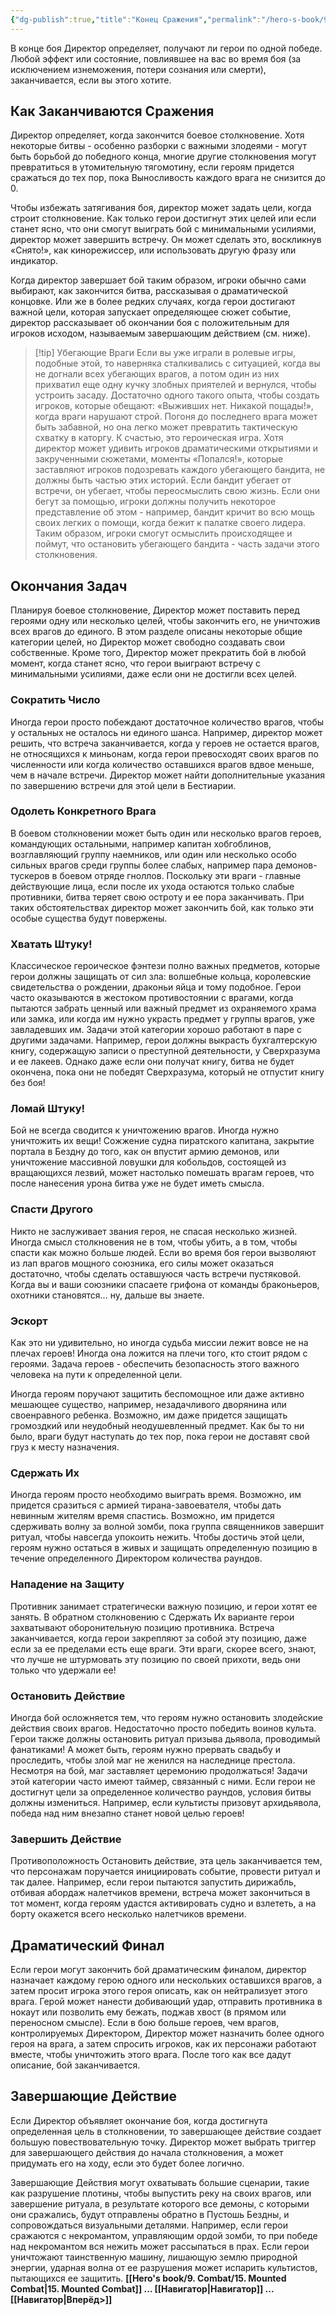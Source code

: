 ```yaml
---
{"dg-publish":true,"title":"Конец Сражения","permalink":"/hero-s-book/9-combat/16-end-of-combat/","dgPassFrontmatter":true}
---
```


В конце боя Директор определяет, получают ли герои по одной победе. Любой эффект или состояние, повлиявшее на вас во время боя (за исключением изнеможения, потери сознания или смерти), заканчивается, если вы этого хотите.
## Как Заканчиваются Сражения
Директор определяет, когда закончится боевое столкновение. Хотя некоторые битвы - особенно разборки с важными злодеями - могут быть борьбой до победного конца, многие другие столкновения могут превратиться в утомительную тягомотину, если героям придется сражаться до тех пор, пока Выносливость каждого врага не снизится до 0. 

Чтобы избежать затягивания боя, директор может задать цели, когда строит столкновение. Как только герои достигнут этих целей или если станет ясно, что они смогут выиграть бой с минимальными усилиями, директор может завершить встречу. Он может сделать это, воскликнув «Снято!», как кинорежиссер, или использовать другую фразу или индикатор. 

Когда директор завершает бой таким образом, игроки обычно сами выбирают, как закончится битва, рассказывая о драматической концовке. Или же в более редких случаях, когда герои достигают важной цели, которая запускает определяющее сюжет событие, директор рассказывает об окончании боя с положительным для игроков исходом, называемым завершающим действием (см. ниже).

> [!tip] Убегающие Враги
Если вы уже играли в ролевые игры, подобные этой, то наверняка сталкивались с ситуацией, когда вы не догнали всех убегающих врагов, а потом один из них прихватил еще одну кучку злобных приятелей и вернулся, чтобы устроить засаду. Достаточно одного такого опыта, чтобы создать игроков, которые обещают: «Выживших нет. Никакой пощады!», когда враги нарушают строй. Погоня до последнего врага может быть забавной, но она легко может превратить тактическую схватку в каторгу.
К счастью, это героическая игра. Хотя директор может удивить игроков драматическими открытиями и закрученными сюжетами, моменты «Попался!», которые заставляют игроков подозревать каждого убегающего бандита, не должны быть частью этих историй. Если бандит убегает от встречи, он убегает, чтобы переосмыслить свою жизнь. Если они бегут за помощью, игроки должны получить некоторое представление об этом - например, бандит кричит во всю мощь своих легких о помощи, когда бежит к палатке своего лидера. Таким образом, игроки смогут осмыслить происходящее и поймут, что остановить убегающего бандита - часть задачи этого столкновения.
## Окончания Задач
Планируя боевое столкновение, Директор может поставить перед героями одну или несколько целей, чтобы закончить его, не уничтожив всех врагов до единого. В этом разделе описаны некоторые общие категории целей, но Директор может свободно создавать свои собственные. Кроме того, Директор может прекратить бой в любой момент, когда станет ясно, что герои выиграют встречу с минимальными усилиями, даже если они не достигли всех целей.
### Сократить Число
Иногда герои просто побеждают достаточное количество врагов, чтобы у остальных не осталось ни единого шанса. Например, директор может решить, что встреча заканчивается, когда у героев не остается врагов, не относящихся к миньонам, когда герои превосходят своих врагов по численности или когда количество оставшихся врагов вдвое меньше, чем в начале встречи.
Директор может найти дополнительные указания по завершению встречи для этой цели в Бестиарии.
### Одолеть Конкретного Врага
В боевом столкновении может быть один или несколько врагов героев, командующих остальными, например капитан хобгоблинов, возглавляющий группу наемников, или один или несколько особо сильных врагов среди группы более слабых, например пара демонов-тускеров в боевом отряде гноллов. Поскольку эти враги - главные действующие лица, если после их ухода остаются только слабые противники, битва теряет свою остроту и ее пора заканчивать. При таких обстоятельствах директор может закончить бой, как только эти особые существа будут повержены. 
### Хватать Штуку!
Классическое героическое фэнтези полно важных предметов, которые герои должны защищать от сил зла: волшебные кольца, королевские свидетельства о рождении, драконьи яйца и тому подобное. Герои часто оказываются в жестоком противостоянии с врагами, когда пытаются забрать ценный или важный предмет из охраняемого храма или замка, или когда им нужно украсть предмет у группы врагов, уже завладевших им. Задачи этой категории хорошо работают в паре с другими задачами. Например, герои должны выкрасть бухгалтерскую книгу, содержащую записи о преступной деятельности, у Сверхразума и ее лакеев. Однако даже если они получат книгу, битва не будет окончена, пока они не победят Сверхразума, который не отпустит книгу без боя!
### Ломай Штуку!
Бой не всегда сводится к уничтожению врагов. Иногда нужно уничтожить их вещи! Сожжение судна пиратского капитана, закрытие портала в Бездну до того, как он впустит армию демонов, или уничтожение массивной ловушки для кобольдов, состоящей из вращающихся лезвий, может настолько помешать врагам героев, что после нанесения урона битва уже не будет иметь смысла.
### Спасти Другого
Никто не заслуживает звания героя, не спасая несколько жизней. Иногда смысл столкновения не в том, чтобы убить, а в том, чтобы спасти как можно больше людей.
Если во время боя герои вызволяют из лап врагов мощного союзника, его силы может оказаться достаточно, чтобы сделать оставшуюся часть встречи пустяковой. Когда вы и ваши союзники спасаете грифона от команды браконьеров, охотники становятся... ну, дальше вы знаете.
### Эскорт
Как это ни удивительно, но иногда судьба миссии лежит вовсе не на плечах героев! Иногда она ложится на плечи того, кто стоит рядом с героями. Задача героев - обеспечить безопасность этого важного человека на пути к определенной цели.

Иногда героям поручают защитить беспомощное или даже активно мешающее существо, например, незадачливого дворянина или своенравного ребенка. Возможно, им даже придется защищать громоздкий или неудобный неодушевленный предмет. Как бы то ни было, враги будут наступать до тех пор, пока герои не доставят свой груз к месту назначения.
### Сдержать Их
Иногда героям просто необходимо выиграть время. Возможно, им придется сразиться с армией тирана-завоевателя, чтобы дать невинным жителям время спастись. Возможно, им придется сдерживать волну за волной зомби, пока группа священников завершит ритуал, чтобы навсегда упокоить нежить. Чтобы достичь этой цели, героям нужно остаться в живых и защищать определенную позицию в течение определенного Директором количества раундов.
### Нападение на Защиту
Противник занимает стратегически важную позицию, и герои хотят ее занять. В обратном столкновению с Сдержать Их варианте герои захватывают оборонительную позицию противника. Встреча заканчивается, когда герои закрепляют за собой эту позицию, даже если за ее пределами есть еще враги. Эти враги, скорее всего, знают, что лучше не штурмовать эту позицию по своей прихоти, ведь они только что удержали ее!
### Остановить Действие
Иногда бой осложняется тем, что героям нужно остановить злодейские действия своих врагов. Недостаточно просто победить воинов культа. Герои также должны остановить ритуал призыва дьявола, проводимый фанатиками! А может быть, героям нужно прервать свадьбу и проследить, чтобы злой маг не женился на наследнице престола. Несмотря на бой, маг заставляет церемонию продолжаться! Задачи этой категории часто имеют таймер, связанный с ними. Если герои не достигнут цели за определенное количество раундов, условия битвы должны измениться. Например, если культисты призовут архидьявола, победа над ним внезапно станет новой целью героев!
### Завершить Действие
Противоположность Остановить действие, эта цель заканчивается тем, что персонажам поручается инициировать событие, провести ритуал и так далее. Например, если герои пытаются запустить дирижабль, отбивая абордаж налетчиков времени, встреча может закончиться в тот момент, когда героям удастся активировать судно и взлететь, а на борту окажется всего несколько налетчиков времени.
## Драматический Финал
Если герои могут закончить бой драматическим финалом, директор назначает каждому герою одного или нескольких оставшихся врагов, а затем просит игрока этого героя описать, как он нейтрализует этого врага. Герой может нанести добивающий удар, отправить противника в нокаут или позволить ему бежать, поджав хвост (в прямом или переносном смысле). Если в бою больше героев, чем врагов, контролируемых Директором, Директор может назначить более одного героя на врага, а затем спросить игроков, как их персонажи работают вместе, чтобы уничтожить этого врага. После того как все дадут описание, бой заканчивается.
## Завершающие Действие
Если Директор объявляет окончание боя, когда достигнута определенная цель в столкновении, то завершающее действие создает большую повествовательную точку. Директор может выбрать триггер для завершающего действия до начала столкновения, а может придумать его на ходу, если это будет более логично.

Завершающие Действия могут охватывать большие сценарии, такие как разрушение плотины, чтобы выпустить реку на своих врагов, или завершение ритуала, в результате которого все демоны, с которыми они сражались, будут отправлены обратно в Пустошь Бездны, и сопровождаться визуальными деталями. Например, если герои сражаются с некромантом, управляющим ордой зомби, то при победе над некромантом вся нежить может рассыпаться в прах. Если герои уничтожают таинственную машину, лишающую землю природной энергии, ударная волна от ее разрушения может испарить культистов, пытающихся ее защитить.
**[[Hero's book/9. Combat/15. Mounted Combat\|15. Mounted Combat]] ... [[Навигатор\|Навигатор]] ... [[Навигатор\|Вперёд>]]**